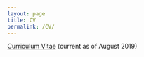 ```yaml
---
layout: page
title: CV
permalink: /CV/
---
```

[Curriculum Vitae]({{emadmasroor.github.io}}/assets/Emad_CV_August2019.pdf) (current as of August 2019)
